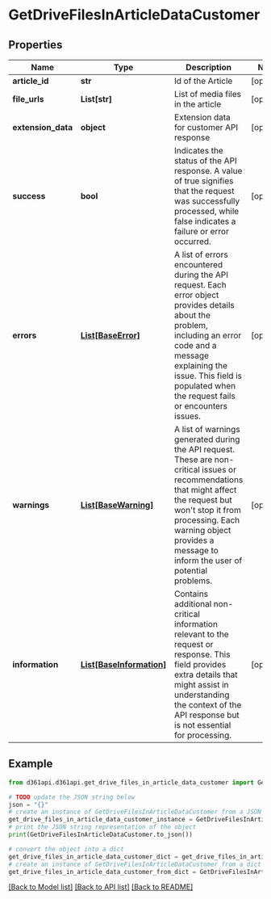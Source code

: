 # GetDriveFilesInArticleDataCustomer


## Properties

Name | Type | Description | Notes
------------ | ------------- | ------------- | -------------
**article_id** | **str** | Id of the Article | [optional] 
**file_urls** | **List[str]** | List of media files in the article | [optional] 
**extension_data** | **object** | Extension data for customer API response | [optional] 
**success** | **bool** | Indicates the status of the API response. A value of true signifies that the request was successfully processed, while false indicates a failure or error occurred. | [optional] 
**errors** | [**List[BaseError]**](BaseError.md) | A list of errors encountered during the API request. Each error object provides details about the problem, including an error code and a message explaining the issue. This field is populated when the request fails or encounters issues. | [optional] 
**warnings** | [**List[BaseWarning]**](BaseWarning.md) | A list of warnings generated during the API request. These are non-critical issues or recommendations that might affect the request but won&#39;t stop it from processing. Each warning object provides a message to inform the user of potential problems. | [optional] 
**information** | [**List[BaseInformation]**](BaseInformation.md) | Contains additional non-critical information relevant to the request or response. This field provides extra details that might assist in understanding the context of the API response but is not essential for processing. | [optional] 

## Example

```python
from d361api.d361api.get_drive_files_in_article_data_customer import GetDriveFilesInArticleDataCustomer

# TODO update the JSON string below
json = "{}"
# create an instance of GetDriveFilesInArticleDataCustomer from a JSON string
get_drive_files_in_article_data_customer_instance = GetDriveFilesInArticleDataCustomer.from_json(json)
# print the JSON string representation of the object
print(GetDriveFilesInArticleDataCustomer.to_json())

# convert the object into a dict
get_drive_files_in_article_data_customer_dict = get_drive_files_in_article_data_customer_instance.to_dict()
# create an instance of GetDriveFilesInArticleDataCustomer from a dict
get_drive_files_in_article_data_customer_from_dict = GetDriveFilesInArticleDataCustomer.from_dict(get_drive_files_in_article_data_customer_dict)
```
[[Back to Model list]](../README.md#documentation-for-models) [[Back to API list]](../README.md#documentation-for-api-endpoints) [[Back to README]](../README.md)


